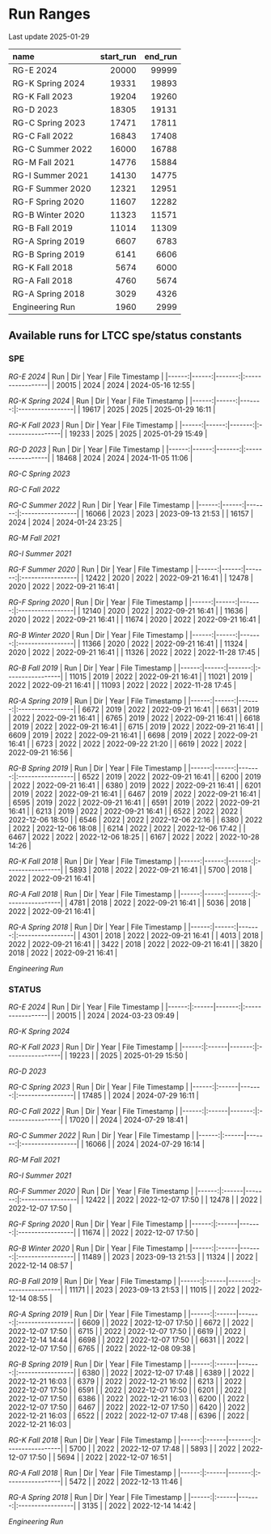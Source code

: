 
# Run Ranges

Last update 2025-01-29

| name             |   start_run |   end_run |
|:-----------------|------------:|----------:|
| RG-E 2024        |       20000 |     99999 |
| RG-K Spring 2024 |       19331 |     19893 |
| RG-K Fall 2023   |       19204 |     19260 |
| RG-D 2023        |       18305 |     19131 |
| RG-C Spring 2023 |       17471 |     17811 |
| RG-C Fall 2022   |       16843 |     17408 |
| RG-C Summer 2022 |       16000 |     16788 |
| RG-M Fall 2021   |       14776 |     15884 |
| RG-I Summer 2021 |       14130 |     14775 |
| RG-F Summer 2020 |       12321 |     12951 |
| RG-F Spring 2020 |       11607 |     12282 |
| RG-B Winter 2020 |       11323 |     11571 |
| RG-B Fall 2019   |       11014 |     11309 |
| RG-A Spring 2019 |        6607 |      6783 |
| RG-B Spring 2019 |        6141 |      6606 |
| RG-K Fall 2018   |        5674 |      6000 |
| RG-A Fall 2018   |        4760 |      5674 |
| RG-A Spring 2018 |        3029 |      4326 |
| Engineering Run  |        1960 |      2999 |

## Available runs for LTCC spe/status constants

### SPE

*RG-E 2024*
|   Run |   Dir |   Year | File Timestamp   |
|------:|------:|-------:|:-----------------|
| 20015 |  2024 |   2024 | 2024-05-16 12:55 | 

*RG-K Spring 2024*
|   Run |   Dir |   Year | File Timestamp   |
|------:|------:|-------:|:-----------------|
| 19617 |  2025 |   2025 | 2025-01-29 16:11 | 

*RG-K Fall 2023*
|   Run |   Dir |   Year | File Timestamp   |
|------:|------:|-------:|:-----------------|
| 19233 |  2025 |   2025 | 2025-01-29 15:49 | 

*RG-D 2023*
|   Run |   Dir |   Year | File Timestamp   |
|------:|------:|-------:|:-----------------|
| 18468 |  2024 |   2024 | 2024-11-05 11:06 | 

*RG-C Spring 2023*
 

*RG-C Fall 2022*
 

*RG-C Summer 2022*
|   Run |   Dir |   Year | File Timestamp   |
|------:|------:|-------:|:-----------------|
| 16066 |  2023 |   2023 | 2023-09-13 21:53 |
| 16157 |  2024 |   2024 | 2024-01-24 23:25 | 

*RG-M Fall 2021*
 

*RG-I Summer 2021*
 

*RG-F Summer 2020*
|   Run |   Dir |   Year | File Timestamp   |
|------:|------:|-------:|:-----------------|
| 12422 |  2020 |   2022 | 2022-09-21 16:41 |
| 12478 |  2020 |   2022 | 2022-09-21 16:41 | 

*RG-F Spring 2020*
|   Run |   Dir |   Year | File Timestamp   |
|------:|------:|-------:|:-----------------|
| 12140 |  2020 |   2022 | 2022-09-21 16:41 |
| 11636 |  2020 |   2022 | 2022-09-21 16:41 |
| 11674 |  2020 |   2022 | 2022-09-21 16:41 | 

*RG-B Winter 2020*
|   Run |   Dir |   Year | File Timestamp   |
|------:|------:|-------:|:-----------------|
| 11366 |  2020 |   2022 | 2022-09-21 16:41 |
| 11324 |  2020 |   2022 | 2022-09-21 16:41 |
| 11326 |  2022 |   2022 | 2022-11-28 17:45 | 

*RG-B Fall 2019*
|   Run |   Dir |   Year | File Timestamp   |
|------:|------:|-------:|:-----------------|
| 11015 |  2019 |   2022 | 2022-09-21 16:41 |
| 11021 |  2019 |   2022 | 2022-09-21 16:41 |
| 11093 |  2022 |   2022 | 2022-11-28 17:45 | 

*RG-A Spring 2019*
|   Run |   Dir |   Year | File Timestamp   |
|------:|------:|-------:|:-----------------|
|  6672 |  2019 |   2022 | 2022-09-21 16:41 |
|  6631 |  2019 |   2022 | 2022-09-21 16:41 |
|  6765 |  2019 |   2022 | 2022-09-21 16:41 |
|  6618 |  2019 |   2022 | 2022-09-21 16:41 |
|  6715 |  2019 |   2022 | 2022-09-21 16:41 |
|  6609 |  2019 |   2022 | 2022-09-21 16:41 |
|  6698 |  2019 |   2022 | 2022-09-21 16:41 |
|  6723 |  2022 |   2022 | 2022-09-22 21:20 |
|  6619 |  2022 |   2022 | 2022-09-21 16:56 | 

*RG-B Spring 2019*
|   Run |   Dir |   Year | File Timestamp   |
|------:|------:|-------:|:-----------------|
|  6522 |  2019 |   2022 | 2022-09-21 16:41 |
|  6200 |  2019 |   2022 | 2022-09-21 16:41 |
|  6380 |  2019 |   2022 | 2022-09-21 16:41 |
|  6201 |  2019 |   2022 | 2022-09-21 16:41 |
|  6467 |  2019 |   2022 | 2022-09-21 16:41 |
|  6595 |  2019 |   2022 | 2022-09-21 16:41 |
|  6591 |  2019 |   2022 | 2022-09-21 16:41 |
|  6213 |  2019 |   2022 | 2022-09-21 16:41 |
|  6522 |  2022 |   2022 | 2022-12-06 18:50 |
|  6546 |  2022 |   2022 | 2022-12-06 22:16 |
|  6380 |  2022 |   2022 | 2022-12-06 18:08 |
|  6214 |  2022 |   2022 | 2022-12-06 17:42 |
|  6467 |  2022 |   2022 | 2022-12-06 18:25 |
|  6167 |  2022 |   2022 | 2022-10-28 14:26 | 

*RG-K Fall 2018*
|   Run |   Dir |   Year | File Timestamp   |
|------:|------:|-------:|:-----------------|
|  5893 |  2018 |   2022 | 2022-09-21 16:41 |
|  5700 |  2018 |   2022 | 2022-09-21 16:41 | 

*RG-A Fall 2018*
|   Run |   Dir |   Year | File Timestamp   |
|------:|------:|-------:|:-----------------|
|  4781 |  2018 |   2022 | 2022-09-21 16:41 |
|  5036 |  2018 |   2022 | 2022-09-21 16:41 | 

*RG-A Spring 2018*
|   Run |   Dir |   Year | File Timestamp   |
|------:|------:|-------:|:-----------------|
|  4301 |  2018 |   2022 | 2022-09-21 16:41 |
|  4013 |  2018 |   2022 | 2022-09-21 16:41 |
|  3422 |  2018 |   2022 | 2022-09-21 16:41 |
|  3820 |  2018 |   2022 | 2022-09-21 16:41 | 

*Engineering Run*
 

### STATUS


*RG-E 2024*
|   Run | Dir   |   Year | File Timestamp   |
|------:|:------|-------:|:-----------------|
| 20015 |       |   2024 | 2024-03-23 09:49 | 

*RG-K Spring 2024*
 

*RG-K Fall 2023*
|   Run | Dir   |   Year | File Timestamp   |
|------:|:------|-------:|:-----------------|
| 19223 |       |   2025 | 2025-01-29 15:50 | 

*RG-D 2023*
 

*RG-C Spring 2023*
|   Run | Dir   |   Year | File Timestamp   |
|------:|:------|-------:|:-----------------|
| 17485 |       |   2024 | 2024-07-29 16:11 | 

*RG-C Fall 2022*
|   Run | Dir   |   Year | File Timestamp   |
|------:|:------|-------:|:-----------------|
| 17020 |       |   2024 | 2024-07-29 18:41 | 

*RG-C Summer 2022*
|   Run | Dir   |   Year | File Timestamp   |
|------:|:------|-------:|:-----------------|
| 16066 |       |   2024 | 2024-07-29 16:14 | 

*RG-M Fall 2021*
 

*RG-I Summer 2021*
 

*RG-F Summer 2020*
|   Run | Dir   |   Year | File Timestamp   |
|------:|:------|-------:|:-----------------|
| 12422 |       |   2022 | 2022-12-07 17:50 |
| 12478 |       |   2022 | 2022-12-07 17:50 | 

*RG-F Spring 2020*
|   Run | Dir   |   Year | File Timestamp   |
|------:|:------|-------:|:-----------------|
| 11674 |       |   2022 | 2022-12-07 17:50 | 

*RG-B Winter 2020*
|   Run | Dir   |   Year | File Timestamp   |
|------:|:------|-------:|:-----------------|
| 11489 |       |   2023 | 2023-09-13 21:53 |
| 11324 |       |   2022 | 2022-12-14 08:57 | 

*RG-B Fall 2019*
|   Run | Dir   |   Year | File Timestamp   |
|------:|:------|-------:|:-----------------|
| 11171 |       |   2023 | 2023-09-13 21:53 |
| 11015 |       |   2022 | 2022-12-14 08:55 | 

*RG-A Spring 2019*
|   Run | Dir   |   Year | File Timestamp   |
|------:|:------|-------:|:-----------------|
|  6609 |       |   2022 | 2022-12-07 17:50 |
|  6672 |       |   2022 | 2022-12-07 17:50 |
|  6715 |       |   2022 | 2022-12-07 17:50 |
|  6619 |       |   2022 | 2022-12-14 14:44 |
|  6698 |       |   2022 | 2022-12-07 17:50 |
|  6631 |       |   2022 | 2022-12-07 17:50 |
|  6765 |       |   2022 | 2022-12-08 09:38 | 

*RG-B Spring 2019*
|   Run | Dir   |   Year | File Timestamp   |
|------:|:------|-------:|:-----------------|
|  6380 |       |   2022 | 2022-12-07 17:48 |
|  6389 |       |   2022 | 2022-12-21 16:03 |
|  6379 |       |   2022 | 2022-12-21 16:02 |
|  6213 |       |   2022 | 2022-12-07 17:50 |
|  6591 |       |   2022 | 2022-12-07 17:50 |
|  6201 |       |   2022 | 2022-12-07 17:50 |
|  6386 |       |   2022 | 2022-12-21 16:03 |
|  6200 |       |   2022 | 2022-12-07 17:50 |
|  6467 |       |   2022 | 2022-12-07 17:50 |
|  6420 |       |   2022 | 2022-12-21 16:03 |
|  6522 |       |   2022 | 2022-12-07 17:48 |
|  6396 |       |   2022 | 2022-12-21 16:03 | 

*RG-K Fall 2018*
|   Run | Dir   |   Year | File Timestamp   |
|------:|:------|-------:|:-----------------|
|  5700 |       |   2022 | 2022-12-07 17:48 |
|  5893 |       |   2022 | 2022-12-07 17:50 |
|  5694 |       |   2022 | 2022-12-07 16:51 | 

*RG-A Fall 2018*
|   Run | Dir   |   Year | File Timestamp   |
|------:|:------|-------:|:-----------------|
|  5472 |       |   2022 | 2022-12-13 11:46 | 

*RG-A Spring 2018*
|   Run | Dir   |   Year | File Timestamp   |
|------:|:------|-------:|:-----------------|
|  3135 |       |   2022 | 2022-12-14 14:42 | 

*Engineering Run*
 
